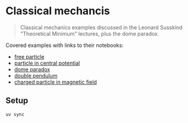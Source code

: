 # Classical mechancis
> Classical mechanics examples discussed in the Leonard Susskind "Theoretical Minimum" lectures, plus the dome paradox.

Covered examples with links to their notebooks:

* [free particle](notebooks/0-free-particle.ipynb)
* [particle in central potential](notebooks/1-particle-central-potential.ipynb)
* [dome paradox](notebooks/2-particle-dome-paradox.ipynb)
* [double pendulum](notebooks/3-double-pendulum.ipynb)
* [charged particle in magnetic field](notebooks/4-charged-particle-in-magnetic-field.ipynb)

## Setup

    uv sync
